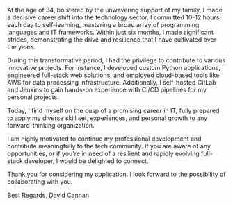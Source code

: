 At the age of 34, bolstered by the unwavering support of my family, I made a decisive career shift into the technology sector. I committed 10-12 hours each day to self-learning, mastering a broad array of programming languages and IT frameworks. Within just six months, I made significant strides, demonstrating the drive and resilience that I have cultivated over the years.

During this transformative period, I had the privilege to contribute to various innovative projects. For instance, I developed custom Python applications, engineered full-stack web solutions, and employed cloud-based tools like AWS for data processing infrastructure. Additionally, I self-hosted GitLab and Jenkins to gain hands-on experience with CI/CD pipelines for my personal projects.

Today, I find myself on the cusp of a promising career in IT, fully prepared to apply my diverse skill set, experiences, and personal growth to any forward-thinking organization.

I am highly motivated to continue my professional development and contribute meaningfully to the tech community. If you are aware of any opportunities, or if you're in need of a resilient and rapidly evolving full-stack developer, I would be delighted to connect.

Thank you for considering my application. I look forward to the possibility of collaborating with you.

Best Regards,
David Cannan